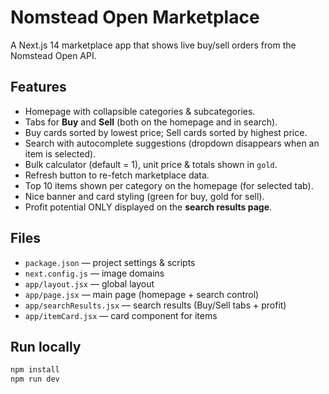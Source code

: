 # Nomstead Open Marketplace

A Next.js 14 marketplace app that shows live buy/sell orders from the Nomstead Open API.

## Features

- Homepage with collapsible categories & subcategories.
- Tabs for **Buy** and **Sell** (both on the homepage and in search).
- Buy cards sorted by lowest price; Sell cards sorted by highest price.
- Search with autocomplete suggestions (dropdown disappears when an item is selected).
- Bulk calculator (default = 1), unit price & totals shown in `gold`.
- Refresh button to re-fetch marketplace data.
- Top 10 items shown per category on the homepage (for selected tab).
- Nice banner and card styling (green for buy, gold for sell).
- Profit potential ONLY displayed on the **search results page**.

## Files

- `package.json` — project settings & scripts
- `next.config.js` — image domains
- `app/layout.jsx` — global layout
- `app/page.jsx` — main page (homepage + search control)
- `app/searchResults.jsx` — search results (Buy/Sell tabs + profit)
- `app/itemCard.jsx` — card component for items

## Run locally

```bash
npm install
npm run dev
